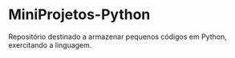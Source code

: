 # MiniProjetos-Python
Repositório destinado a armazenar pequenos códigos em Python, exercitando a linguagem.
